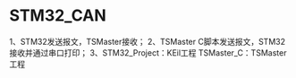 # STM32_CAN
1、STM32发送报文，TSMaster接收；
2、TSMaster C脚本发送报文，STM32接收并通过串口打印；
3、STM32_Project：KEil工程  TSMaster_C：TSMaster工程
